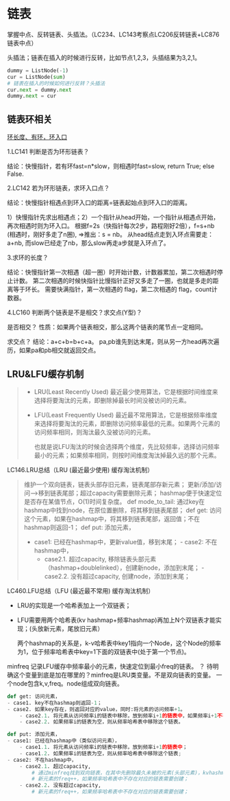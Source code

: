 # 链表

掌握中点、反转链表、头插法。（LC234、LC143考察点LC206反转链表+LC876链表中点）

头插法；链表在插入的时候进行反转，比如节点1,2,3，头插结果为3,2,1。
```python
dummy = ListNode(-1)
cur = ListNode(sum)
# 链表在插入的时候如何进行反转？头插法
cur.next = dummy.next
dummy.next = cur
```



## 链表环相关

[环长度、有环，环入口](https://codeantenna.com/a/MZ4dtjeB6r#4__100)

1.LC141 判断是否为环形链表？

结论：快慢指针，若有环fast=n*slow，则相遇时fast=slow, return True; else False.

2.LC142 若为环形链表，求环入口点？

结论：快慢指针相遇点到环入口的距离=链表起始点到环入口的距离。

1）快慢指针先求出相遇点；2）一个指针从head开始，一个指针从相遇点开始，再次相遇时则为环入口。
根据f=2s（快指针每次2步，路程刚好2倍），f=s+nb (相遇时，刚好多走了n圈), =>推出：s = nb。
从head结点走到入环点需要走：a+nb, 而slow已经走了nb，那么slow再走a步就是入环点了。

3.求环的长度？

结论：快慢指针第一次相遇（超一圈）时开始计数，计数器累加，第二次相遇时停止计数。
第二次相遇的时候快指针比慢指针正好又多走了一圈，也就是多走的距离等于环长。
需要快满指针，第一次相遇的 flag，第二次相遇的 flag，count计数器。

4.LC160 判断两个链表是不是相交？求交点(Y型)？

是否相交？
性质：如果两个链表相交，那么这两个链表的尾节点一定相同。

求交点？
结论：a+c+b=b+c+a。
pa,pb谁先到达末尾，则从另一方head再次遍历，如果pa和pb相交就返回交点。



## LRU&LFU缓存机制

> - LRU(Least Recently Used) 最近最少使用算法，它是根据时间维度来选择将要淘汰的元素，即删除掉最长时间没被访问的元素。
>
> - LFU(Least Frequently Used) 最近最不常用算法，它是根据频率维度来选择将要淘汰的元素，即删除访问频率最低的元素。如果两个元素的访问频率相同，则淘汰最久没被访问的元素。
>
>   也就是说LFU淘汰的时候会选择两个维度，先比较频率，选择访问频率最小的元素；如果频率相同，则按时间维度淘汰掉最久远的那个元素。

LC146.LRU总结（LRU (最近最少使用) 缓存淘汰机制）

> 维护一个双向链表，链表头部存旧元素，链表尾部存新元素；
> 更新/添加/访问——>移到链表尾部；超过capacity需要删除元素；
> hashmap便于快速定位是否存在某值节点，O(1)时间复杂度。
> def mode_to_tail: 通过key在hashmap中找到node，在原位置删除，将其移到链表尾部；
> def get: 访问这个元素，如果在hashmap中，将其移到链表尾部，返回值；不在hashmap则返回-1；
> def put: 添加元素，
>    - case1: 已经在hashmap中，更新value值，移到末尾；
>     - case2: 不在hashmap中，
>         -  case2.1. 超过capacity, 移除链表头部元素（hashmap+doublelinked），创建新node，添加到末尾；
>     -  case2.2. 没有超过capacity, 创建node，添加到末尾；



LC460.LFU总结（LFU (最近最不常用) 缓存淘汰机制）

- LRU的实现是一个哈希表加上一个双链表；

- LFU需要用两个哈希表(kv hashmap+频率hashmap)再加上N个双链表才能实现；(头放新元素，尾放旧元素）

  两个hashmap的关系是，k-v哈希表中key1指向一个Node，这个Node的频率为1，位于频率哈希表中key=1下面的双链表中(处于第一个节点)。



minfreq 记录LFU缓存中频率最小的元素，快速定位到最小freq的链表。
？ 待明确这个变量到底是加在哪里的？minfreq是LRU类变量。不是双向链表的变量。
一个node包含k,v,freq。node组成双向链表。

```python
def get: 访问元素，
- case1. key不在hashmap则返回-1；
- case2. 如果key存在，则返回对应的value，同时:将元素的访问频率+1。
    - case2.1. 将元素从访问频率i的链表中移除，放到频率i+1的链表中，如果频率i+1不存在，则要创建key。
    - case2.2. 如果频率i的链表为空，则从频率哈希表中移除这个链表。

def put: 添加元素，
- case1: 已经在hashmap中（类似访问元素），
    - case1.1. 将元素从访问频率i的链表中移除，放到频率i+1的链表中；
    - case1.2. 如果频率i的链表为空，则从频率哈希表中移除这个链表;
- case2: 不在hashmap中，
    - case2.1. 超过capacity,
        # 通过minfreq找到双向链表，在其中先删除最久未被的元素(头部元素)，kvhashmap也要删，再插入新元素（尾部元素）；
        # 新元素的freq++，如果频率哈希表中不存在对应的链表需要创建；
    - case2.2. 没有超过capacity,
        # 新元素的freq++，如果频率哈希表中不存在对应的链表需要创建；
```



